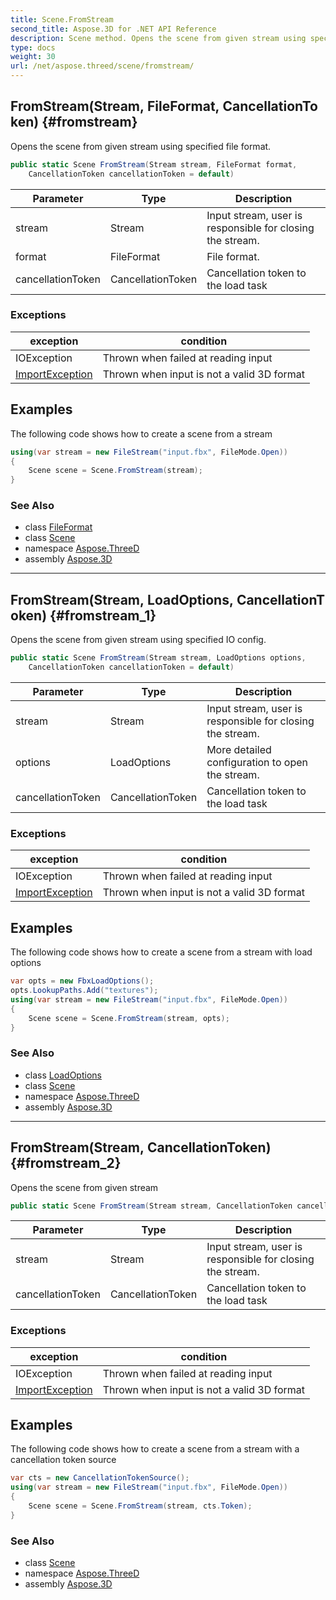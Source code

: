 ```yaml
---
title: Scene.FromStream
second_title: Aspose.3D for .NET API Reference
description: Scene method. Opens the scene from given stream using specified file format
type: docs
weight: 30
url: /net/aspose.threed/scene/fromstream/
---
```

## FromStream(Stream, FileFormat, CancellationToken) {#fromstream}

Opens the scene from given stream using specified file format.

```csharp
public static Scene FromStream(Stream stream, FileFormat format, 
    CancellationToken cancellationToken = default)
```

| Parameter | Type | Description |
| --- | --- | --- |
| stream | Stream | Input stream, user is responsible for closing the stream. |
| format | FileFormat | File format. |
| cancellationToken | CancellationToken | Cancellation token to the load task |

### Exceptions

| exception | condition |
| --- | --- |
| IOException | Thrown when failed at reading input |
| [ImportException](../../importexception/) | Thrown when input is not a valid 3D format |

## Examples

The following code shows how to create a scene from a stream

```csharp
using(var stream = new FileStream("input.fbx", FileMode.Open))
{
    Scene scene = Scene.FromStream(stream);
}
```

### See Also

* class [FileFormat](../../fileformat/)
* class [Scene](../)
* namespace [Aspose.ThreeD](../../scene/)
* assembly [Aspose.3D](../../../)

---

## FromStream(Stream, LoadOptions, CancellationToken) {#fromstream_1}

Opens the scene from given stream using specified IO config.

```csharp
public static Scene FromStream(Stream stream, LoadOptions options, 
    CancellationToken cancellationToken = default)
```

| Parameter | Type | Description |
| --- | --- | --- |
| stream | Stream | Input stream, user is responsible for closing the stream. |
| options | LoadOptions | More detailed configuration to open the stream. |
| cancellationToken | CancellationToken | Cancellation token to the load task |

### Exceptions

| exception | condition |
| --- | --- |
| IOException | Thrown when failed at reading input |
| [ImportException](../../importexception/) | Thrown when input is not a valid 3D format |

## Examples

The following code shows how to create a scene from a stream with load options

```csharp
var opts = new FbxLoadOptions();
opts.LookupPaths.Add("textures");
using(var stream = new FileStream("input.fbx", FileMode.Open))
{
    Scene scene = Scene.FromStream(stream, opts);
}
```

### See Also

* class [LoadOptions](../../../aspose.threed.formats/loadoptions/)
* class [Scene](../)
* namespace [Aspose.ThreeD](../../scene/)
* assembly [Aspose.3D](../../../)

---

## FromStream(Stream, CancellationToken) {#fromstream_2}

Opens the scene from given stream

```csharp
public static Scene FromStream(Stream stream, CancellationToken cancellationToken = default)
```

| Parameter | Type | Description |
| --- | --- | --- |
| stream | Stream | Input stream, user is responsible for closing the stream. |
| cancellationToken | CancellationToken | Cancellation token to the load task |

### Exceptions

| exception | condition |
| --- | --- |
| IOException | Thrown when failed at reading input |
| [ImportException](../../importexception/) | Thrown when input is not a valid 3D format |

## Examples

The following code shows how to create a scene from a stream with a cancellation token source

```csharp
var cts = new CancellationTokenSource();
using(var stream = new FileStream("input.fbx", FileMode.Open))
{
    Scene scene = Scene.FromStream(stream, cts.Token);
}
```

### See Also

* class [Scene](../)
* namespace [Aspose.ThreeD](../../scene/)
* assembly [Aspose.3D](../../../)


